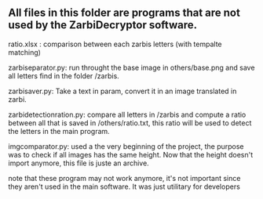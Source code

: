 All files in this folder are programs that are not used by the ZarbiDecryptor software.
---

ratio.xlsx : comparison between each zarbis letters (with tempalte matching)

zarbiseparator.py:  run throught the base image in others/base.png and save all letters find in the folder /zarbis.

zarbisaver.py: Take a text in param, convert it in an image translated in zarbi.

zarbidetectionration.py: compare all letters in /zarbis and compute a ratio between all that is saved in /others/ratio.txt, this ratio will be used to detect the letters in the main program.

imgcomparator.py: used a the very beginning of the project, the purpose was to check if all images has the same height. Now that the height doesn't import anymore, this file is juste an archive.

note that these program may not work anymore, it's not important since they aren't used in the main software. It was just utilitary for developers